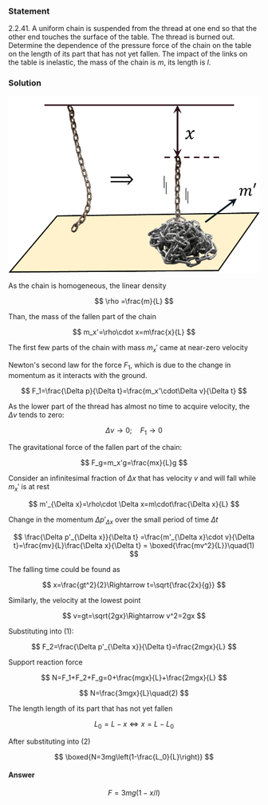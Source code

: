 ###  Statement

$2.2.41.$ A uniform chain is suspended from the thread at one end so that the other end touches the surface of the table. The thread is burned out. Determine the dependence of the pressure force of the chain on the table on the length of its part that has not yet fallen. The impact of the links on the table is inelastic, the mass of the chain is $m$, its length is $l$.

### Solution

![|896x630, 46%](../../img/2.2.41/2.2.41_1.png)

As the chain is homogeneous, the linear density

$$
\rho =\frac{m}{L}
$$

Than, the mass of the fallen part of the chain

$$
m_x'=\rho\cdot x=m\frac{x}{L}
$$

The first few parts of the chain with mass $m_x'$ came at near-zero velocity

Newton's second law for the force $F_1$, which is due to the change in momentum as it interacts with the ground.

$$
F_1=\frac{\Delta p}{\Delta t}=\frac{m_x'\cdot\Delta v}{\Delta t}
$$

As the lower part of the thread has almost no time to acquire velocity, the $\Delta v$ tends to zero:

$$
\Delta v \to 0;\quad F_1\to0
$$

The gravitational force of the fallen part of the chain:

$$
F_g=m_x'g=\frac{mx}{L}g
$$

Consider an infinitesimal fraction of $\Delta x$ that has velocity $v$ and will fall while $m_x'$ is at rest

$$
m'_{\Delta x}=\rho\cdot \Delta x=m\cdot\frac{\Delta x}{L}
$$

Change in the momentum $\Delta p'_{\Delta x}$ over the small period of time $\Delta t$

$$
\frac{\Delta p'_{\Delta x}}{\Delta t} =\frac{m'_{\Delta x}\cdot v}{\Delta t}=\frac{mv}{L}\frac{\Delta x}{\Delta t} = \boxed{\frac{mv^2}{L}}\quad(1)
$$

The falling time could be found as

$$
x=\frac{gt^2}{2}\Rightarrow t=\sqrt{\frac{2x}{g}}
$$

Similarly, the velocity at the lowest point

$$
v=gt=\sqrt{2gx}\Rightarrow v^2=2gx
$$

Substituting into $(1)$:

$$
F_2=\frac{\Delta p'_{\Delta x}}{\Delta t}=\frac{2mgx}{L}
$$

Support reaction force

$$
N=F_1+F_2+F_g=0+\frac{mgx}{L}+\frac{2mgx}{L}
$$

$$
N=\frac{3mgx}{L}\quad(2)
$$

The length length of its part that has not yet fallen

$$
L_0=L-x\Leftrightarrow x=L-L_0
$$

After substituting into $(2)$

$$
\boxed{N=3mg\left(1-\frac{L_0}{L}\right)}
$$

#### Answer

$$
F=3mg(1-x/l)
$$
